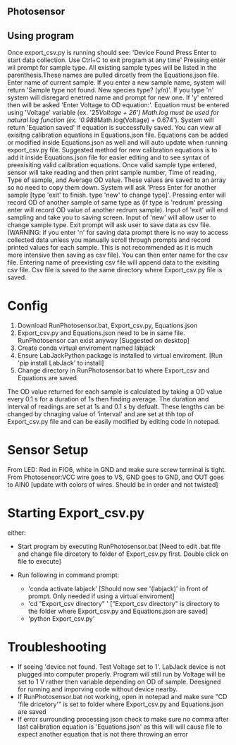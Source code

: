 ## Photosensor
## Using program
Once export_csv.py is running should see: 
'Device Found
Press Enter to start data collection. Use Ctrl+C to exit program at any time'
Pressing enter wil prompt for sample type. All existing sample types will be listed in the parenthesis.These names are pulled dircetly from the Equations.json file. 
Enter name of current sample. If you enter a new sample name, system will return 'Sample type not found. New species type? (y/n)'. If you type 'n' system will disregard enetred name and prompt for new one. If 'y' entered then will be asked 'Enter Voltage to OD equation:'. Equation must be entered using 'Voltage' variable (ex. '25*Voltage + 26') Math.log must be used for natural log function (ex. '0.988*Math.log(Voltage) + 0.674'). System will return 'Equation saved' if equation is successfully saved. You can view all exisitng calibration equations in Equations.json file. Equations can be added or modified inside Equations.json as well and will auto update when running export_csv.py file. Suggested method for new calibration equations is to add it inside Equations.json file for easier editing and to see syntax of preexisiting valid calibration equations. 
Once valid sample type entered, sensor will take reading and then print sample number, Time of reading, Type of sample, and Average OD value. These values are saved to an array so no need to copy them down.
System will ask 'Press Enter for another sample [type 'exit' to finish. type 'new' to change type]'. Pressing enter will record OD of another sample of same type as (if type is 'redrum' pressing enter will record OD value of another redrum sample). Input of 'exit' will end sampling and take you to saving screen. Input of 'new' will allow user to change sample type. 
Exit prompt will ask user to save data as csv file. (WARNING: if you enter 'n' for saving data prompt there is no way to access collected data unless you manually scroll through prompts and record printed values for each sample. This is not recommended as it is much more intensive then saving as csv file). You can then enter name for the csv file. Entering name of preexisting csv file will append data to the exisiting csv file.
Csv file is saved to the same directory where Export_csv.py file is saved.


# Config
1. Download RunPhotosensor.bat, Export_csv.py, Equations.json
2. Export_csv.py and Equations.json need to be in same file. RunPhotosensor can exist anyway         [Suggested on desktop]
3. Create conda virtual enviroment named labjack
4. Ensure LabJackPython package is installed to virtual enviroment.         [Run 'pip install LabJack' to install]
5. Change directory in RunPhotosensor.bat to where Export_csv and Equations are saved

The OD value returned for each sample is calculated by taking a OD value every 0.1 s for a duration of 1s then finding average. The duration and interval of readings are set at 1s and 0.1 s by defualt. These lengths can be changed by chnaging value of 'interval' and are set at thh top of Export_csv.py file and can be easily modified by editing code in notepad.  

# Sensor Setup
From LED: Red in FIO6, white in GND and make sure screw terminal is tight. 
From Photosensor:VCC wire goes to VS, GND goes to GND, and OUT goes to AIN0        [update with colors of wires. Should be in order and not twisted]

# Starting Export_csv.py
either:
- Start program by executing RunPhotosensor.bat [Need to edit .bat file and change file dircetory to folder of Export_csv.py first. Double click on file to execute]
  
- Run following in command prompt:   
   - 'conda activate labjack'          [Should now see '(labjack)' in front of prompt. Only needed if using a virtual enviroment]
   - 'cd "Export_csv directory" '   ["Export_csv directory" is directory to the folder where Export_csv.py and Equations.json are saved]
   - 'python Export_csv.py'

# Troubleshooting
- If seeing 'device not found. Test Voltage set to 1'. LabJack device is not plugged into computer properly. Program will still run by Voltage will be set to 1 V rather then variable depending on OD of sample. Deesigned for running and imporving code without device nearby.
- If RunPhotosensor.bat not working, open in notepad and make sure "CD 'file dricetory'" is set to folder where Export_csv.py and Equations.json are saved
- If error surrounding processing json check to make sure no comma after last calibration equation is 'Equations.json' as this will will cause file to expect another equation that is not there throwing an error


